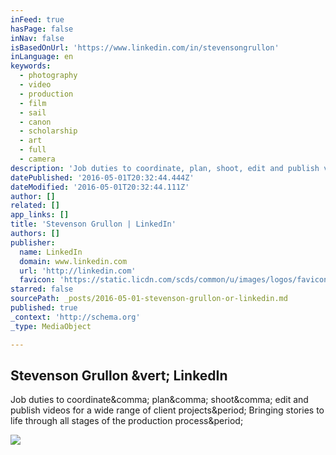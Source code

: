 ```yaml
---
inFeed: true
hasPage: false
inNav: false
isBasedOnUrl: 'https://www.linkedin.com/in/stevensongrullon'
inLanguage: en
keywords:
  - photography
  - video
  - production
  - film
  - sail
  - canon
  - scholarship
  - art
  - full
  - camera
description: 'Job duties to coordinate, plan, shoot, edit and publish videos for a wide range of client projects. Bringing stories to life through all stages of the production process.'
datePublished: '2016-05-01T20:32:44.444Z'
dateModified: '2016-05-01T20:32:44.111Z'
author: []
related: []
app_links: []
title: 'Stevenson Grullon | LinkedIn'
authors: []
publisher:
  name: LinkedIn
  domain: www.linkedin.com
  url: 'http://linkedin.com'
  favicon: 'https://static.licdn.com/scds/common/u/images/logos/favicons/v1/favicon.ico'
starred: false
sourcePath: _posts/2016-05-01-stevenson-grullon-or-linkedin.md
published: true
_context: 'http://schema.org'
_type: MediaObject

---
```

<article style=""><h1>Stevenson Grullon &amp;vert; LinkedIn</h1><p>Job duties to coordinate&amp;comma; plan&amp;comma; shoot&amp;comma; edit and publish videos for a wide range of client projects&amp;period; Bringing stories to life through all stages of the production process&amp;period;</p><img src="https://media.licdn.com/mpr/mpr/shrinknp_200_200/AAEAAQAAAAAAAANPAAAAJDc0ZDhiODk4LTE0YzYtNDE4OC1hZWJjLTEzNTQyYTE2ZTRmYg.jpg" /></article>